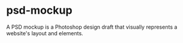 # psd-mockup
A PSD mockup is a Photoshop design draft that visually represents a website's layout and elements.
